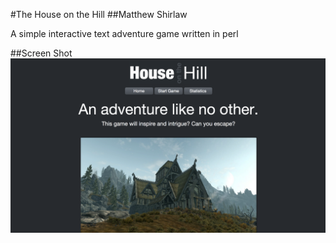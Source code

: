 #The House on the Hill
##Matthew Shirlaw

A simple interactive text adventure game written in perl

##Screen Shot
![alt screenshot](img.png "Screen Shot")